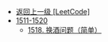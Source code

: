 - [返回上一级 [LeetCode]](LeetCode/)
- [1511-1520](LeetCode/1511-1520/)
  - [1518. 换酒问题（简单）](LeetCode/1511-1520/1518.%20换酒问题（简单）.md)
